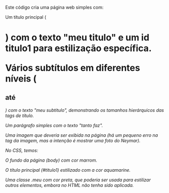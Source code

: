 Este código cria uma página web simples com:

Um título principal (<h1>) com o texto "meu titulo" e um id titulo1 para estilização específica.

Vários subtítulos em diferentes níveis (<h2> até <h6>) com o texto "meu subtitulo", demonstrando os tamanhos hierárquicos das tags de título.

Um parágrafo simples com o texto "tanto faz".

Uma imagem que deveria ser exibida na página (há um pequeno erro na tag da imagem, mas a intenção é mostrar uma foto do Neymar).

No CSS, temos:

O fundo da página (body) com cor marrom.

O título principal (#titulo1) estilizado com a cor aquamarine.

Uma classe .meu com cor preta, que poderia ser usada para estilizar outros elementos, embora no HTML não tenha sido aplicada.
